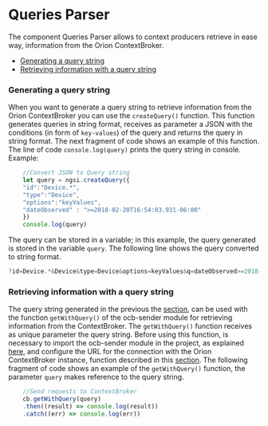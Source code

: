 # Queries Parser
The component Queries Parser allows to context producers retrieve in ease way, information from the Orion ContextBroker.

* [Generating a query string](#generating-a-query-string)
* [Retrieving information with a query string](#retrieving-information-with-a-query-string)

### Generating a query string
When you want to generate a query string to retrieve information from the Orion ContextBroker you can use the `createQuery()` function. This function generates queries in string format, receives as parameter a JSON with the conditions (in form of `key-values`) of the query and returns the query in string format. The next fragment of code shows an example of this function. The line of code `console.log(query)` prints the query string in console.
Example:
```js
	//Convert JSON to Query string
	let query = ngsi.createQuery({
	"id":"Device.*",
	"type":"Device",
	"options":"keyValues",
	"dateObserved" : ">=2018-02-20T16:54:03.931-06:00"
	})
	console.log(query)
```
The query can be stored in a variable; in this example, the query generated is stored in the variable `query`. The following line shows the query converted to string format. 
```js
?id=Device.*&Device&type=Device&options=keyValues&q=dateObserved>=2018-02-20T16:54:03.931-06:00
```

### Retrieving information with a query string
The query string generated in the previous the [section](#generating-a-query-string), can be used with the function `getWithQuery()` of the ocb-sender module for retrieving information from the ContextBroker. 
The `getWithQuery()` function receives as unique parameter the query string. Before using this function, is necessary to import the ocb-sender module in the project, as explained [here](../../usersManual.md), and configure the URL for the connection with the Orion ContextBroker instance, function described in this [section](../../ocb/index.md#connection-configuration-with-an-orion-contextbroker-instance). The following fragment of code shows an example of the `getWithQuery()` function, the parameter `query` makes reference to the query string.

```js
	//Send requests to ContextBroker
	cb.getWithQuery(query)
    .then((result) => console.log(result))
	.catch((err) => console.log(err))
```
